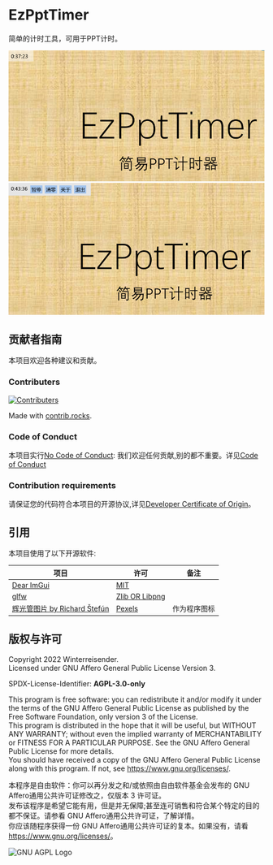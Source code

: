 # EzPptTimer

简单的计时工具，可用于PPT计时。

![screenshot1](screenshot-1.png)
![screenshot1](screenshot-2.png)


## 贡献者指南

本项目欢迎各种建议和贡献。

### Contributers

[![Contributers](https://contrib.rocks/image?repo=Winterreisender/EzPptTimer)](https://github.com/Winterreisender/EzPptTimer/graphs/contributors)

Made with [contrib.rocks](https://contrib.rocks).

### Code of Conduct

本项目实行[No Code of Conduct](CODE_OF_CONDUCT.md): 我们欢迎任何贡献,别的都不重要。详见[Code of Conduct](CODE_OF_CONDUCT.md)


### Contribution requirements

请保证您的代码符合本项目的开源协议,详见[Developer Certificate of Origin](CODE_OF_CONDUCT.md)。

## 引用

本项目使用了以下开源软件:

| 项目                                        | 许可  | 备注 |
| ----------------------------------------- | --- | --- |
| [Dear ImGui](https://github.com/ocornut/imgui) | [MIT](https://mit-license.org/) | |
| [glfw](https://www.glfw.org/) | [Zlib OR Libpng](https://www.glfw.org/license) | |
| [辉光管图片 by Richard Štefún](https://www.pexels.com/photo/2024-alarm-clock-arduino-clock-1069690/) | [Pexels](https://www.pexels.com/license/) | 作为程序图标 |

<!--
同时本项目在开发过程中离不开以下软件的支持:

- Mingw-w64
- Msys2
- Clangd
- UPX
-->

## 版权与许可

Copyright 2022 Winterreisender.  
Licensed under GNU Affero General Public License Version 3.

SPDX-License-Identifier: **AGPL-3.0-only**

This program is free software: you can redistribute it and/or modify it under the terms of the GNU Affero General Public License as published by the Free Software Foundation, only version 3 of the License.  
This program is distributed in the hope that it will be useful, but WITHOUT ANY WARRANTY; without even the implied warranty of MERCHANTABILITY or FITNESS FOR A PARTICULAR PURPOSE. See the GNU Affero General Public License for more details.  
You should have received a copy of the GNU Affero General Public License along with this program. If not, see <https://www.gnu.org/licenses/>.

本程序是自由软件：你可以再分发之和/或依照由自由软件基金会发布的 GNU Affero通用公共许可证修改之，仅版本 3 许可证。  
发布该程序是希望它能有用，但是并无保障;甚至连可销售和符合某个特定的目的都不保证。请参看 GNU Affero通用公共许可证，了解详情。  
你应该随程序获得一份 GNU Affero通用公共许可证的复本。如果没有，请看 <https://www.gnu.org/licenses/>。

![GNU AGPL Logo](https://www.gnu.org/graphics/agplv3-155x51.png)

